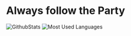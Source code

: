 # Always follow the Party
![GithubStats](https://github-readme-stats.vercel.app/api?username=iamzhanghaohui&show_icons=true&theme=dark&count_private=true)
![Most Used Languages](https://github-readme-stats.vercel.app/api/top-langs/?username=iamzhanghaohui&theme=dark&layout=compact)
